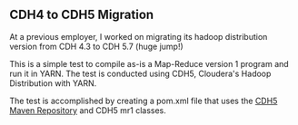 ## CDH4 to CDH5 Migration

At a previous employer, I worked on migrating its hadoop distribution version from CDH 4.3 to CDH 5.7 (huge jump!)

This is a simple test to compile as-is a Map-Reduce version 1 program and run it in YARN. The test is conducted using CDH5, Cloudera's Hadoop Distribution with YARN.

The test is accomplished by creating a pom.xml file that uses the [CDH5 Maven Repository](http://www.cloudera.com/content/cloudera/en/documentation/core/latest/topics/cdh_vd_cdh5_maven_repo.html#concept_wbl_iwn_yk_unique_2 "Title") and CDH5 mr1 classes.
